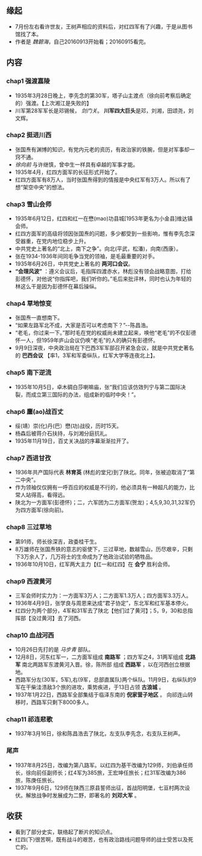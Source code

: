 ##  缘起
+ 7月份左右看许世友，王树声相应的资料后，对红四军有了兴趣，于是从图书馆找了本。
+ 作者是 *魏碧海*，自己20160913开始看；20160915看完。


##  内容
###  chap1 强渡嘉陵
+ 1935年3月28日晚上，李先念的第30军，塔子山主渡点（徐向前考察后确定的）强渡。【上次湘江是失败的】
+ 川军第28军军长是邓锡候， *剑门关*。 **川军四大巨头**是邓，刘湘，田颂尧，刘文辉。

###  chap2 挺进川西
+ 张国焘有渊博的知识，有党内元老的资历，有政治家的铁腕，但是对军事却一窍不通。
+ *徐向前* 与许继慎，曾中生一样具有卓越的军事才能。
+ 1935年4月，红四方面军的长征形式开始了。
+ 红四方面军有8万人，当时张国焘得到的情报是中央红军有3万人。所以有了想“架空中央”的想法。

###  chap3 雪山会师
+ 1935年6月12日，红四和红一在懋(mao)功县城[1953年更名为小金县]维达镇会师。
+ 红四方面军的高级将领因张国焘的问题，多少都受到一些影响，惟有李先念深受器重，在党内地位稳步上升。
+ 中共党史上著名的“北上，南下之争”。向北(平武，松潘)，向南(西康）。
+ 张在1934-1936年间同毛争当党的领袖，是毛最重要的对手。
+ 1935年6月26日，中共党史上著名的 **两河口会议**。
+ **“会理风波”** ：遵义会议后，毛指挥四渡赤水，林彪没有领会战略意图，打给彭德怀，对他说“你指挥吧，我们听你的。”毛后来批评林，同时也认为年轻的林这么干是因为彭德怀在幕后操纵。

###  chap4 草地惊变
+ 张国焘一直想南下。
+ “如果左路军北不成，大家是否可以考虑南下？”--陈昌浩。
+ “老毛，你过来一下。”那时毛在党的权威尚未建立起来，唤他“老毛”的不仅彭德怀一人，但1959年庐山会议仍唤“老毛”的人的确只有彭德怀。
+ 9月9日深夜，中央政治局在下巴西3军军部召开紧急会议，就是中共党史著名的 **巴西会议** 【率1，3军和军委纵队，红军大学等连夜北上】。

###  chap5 南下逆流
+ 1935年10月5日，卓木碉白莎喇嘛庙，张“我们应该仿效列宁与第二国际决裂，而成立第三国际的办法，组成新的临时中央！”。

###  chap6 鏖(ao)战百丈
+ 绥(靖）崇(化)丹(巴）懋(功)战役，历时15天。
+ 杨森后被蒋介石扶持，与刘湘分庭抗礼。
+ 1935年11月19日，百丈关决战的序幕渐渐拉开了。

###  chap7 西进甘孜
+ 1936年共产国际代表 **林育英** (林彪的堂兄)到了陕北。同年，张被迫取消了“第二中央”。
+ 作为领袖仅仅拥有一呼百应的权威是不行的，他必须具有一种超凡的能力，比常人站得高，看得远。
+ 陕北为一方面军(彭德怀)；二，六军团为二方面军(贺龙)；4,5,9,30,31,32军仍为四方面军(徐向前)。

###  chap8 三过草地
+ 第91师，师长徐深吉，政委桂干生。
+ 8万雄师在张国焘铁的意志的驱使下，三过草地，数越雪山，历尽艰辛，只剩下3万余人了，几万将士的生命成为了他政治试验的牺牲品。
+ 1936年10月10日，红军两大主力【红一和红四】在 **会宁** 胜利会师。

###  chap9 西渡黄河
+ 三军会师时实力为：一方面军3万人；二方面军1.3万人；四方面军3.3万人。
+ 1936年4月9日，张学良与周恩来达成“君子协定”，东北军和红军基本停火。
+ 红四分为两个部分，4军和31军去了陕北【他们过了黄河】；5，9，30和总指挥部【没过黄河】去了河西。

###  chap10 血战河西
+ 10月26日先打的是 *马步青* 部队。
+ 12月8日，河东红军一，二方面军组成 **南路军** ；四方军之4，31两军组成 **北路军** 南北两路军东渡黄河入晋。徐，陈所部
组成 **西路军** ，以在河西创立根据地。
+ 西路军分左(30军，5军),右(9军，总部直属队)两个纵队。11月9日，右纵队的9军在干柴洼溃敌3个旅的进攻，乘势疾进，于13日占领 **古浪城** 。
+ 1937年1月22日，西路军全部集结于临泽东南的 **倪家营子地区** 。 向祁连山转移时，西路军只剩下8000多人。

###  chap11 祁连悲歌
+ 1937年3月16日，徐和陈昌浩去了陕北，左支队李先念，右支队王树声。

###  尾声
+ 1937年8月25日，改编为第八路军。以红四为基干改编为129师，刘伯承任师长，徐向前任副师长；红4军为385旅，王宏坤任旅长；红31军改编为386旅，陈庚任旅长。
+ 1937年9月6日，129师在陕西三原县誓师出征，首战阳明堡，七亘村两次设伏。解放战争时发展成为二野，即著名的 **刘邓大军** 。

## 收获
+ 看到了部分史实，联络起了断片的知识点。
+ 红四(下)很苦啊，既有战斗的艰苦，也有政治路线问题导师的战士受苦以及死亡的。